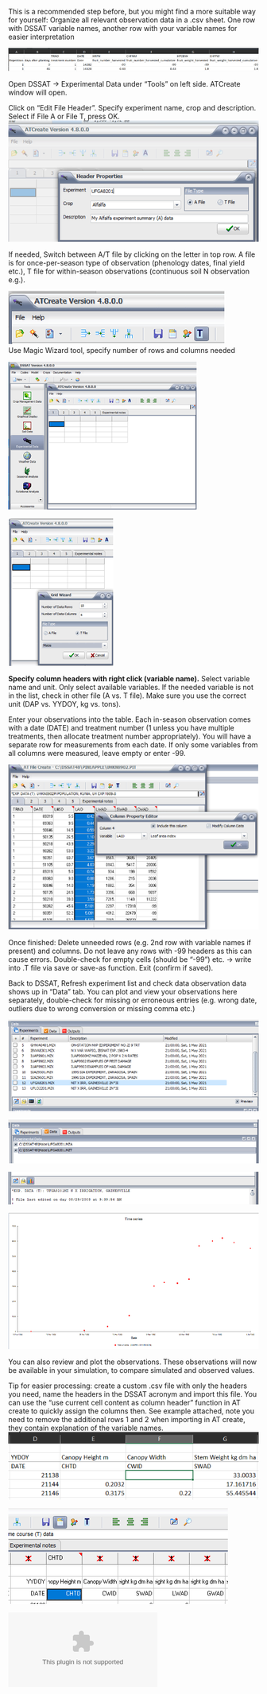 This is a recommended step before, but you might find a more suitable way for yourself: Organize all relevant observation data in a .csv sheet. One row with DSSAT variable names, another row with your variable names for easier interpretation

![](Pasted%20image%2020231119010140.png)

Open DSSAT → Experimental Data under “Tools” on left side. ATCreate window will open.

Click on “Edit File Header”. Specify experiment name, crop and description. Select if File A or File T, press OK.
![](Pasted%20image%2020231119010132.png)

If needed, Switch between A/T file by clicking on the letter in top row. A file is for once-per-season type of observation (phenology dates, final yield etc.), T file for within-season observations (continuous soil N observation e.g.).

![](Pasted%20image%2020231119010127.png)  
Use Magic Wizard tool, specify number of rows and columns needed

![](Pasted%20image%2020231119010117.png)

![](Pasted%20image%2020231119010120.png)

**Specify column headers with right click (variable name).** Select variable name and unit. Only select available variables. If the needed variable is not in the list, check in other file (A vs. T file). Make sure you use the correct unit (DAP vs. YYDOY, kg vs. tons).

Enter your observations into the table. Each in-season observation comes with a date (DATE) and treatment number (1 unless you have multiple treatments, then allocate treatment number appropriately). You will have a separate row for measurements from each date. If only some variables from all columns were measured, leave empty or enter -99.

![](Pasted%20image%2020231119010109.png)

Once finished: Delete unneeded rows (e.g. 2nd row with variable names if present) and columns. Do not leave any rows with -99 headers as this can cause errors. Double-check for empty cells (should be “-99”) etc. → write into .T file via save or save-as function. Exit (confirm if saved).

Back to DSSAT, Refresh experiment list and check data observation data shows up in “Data” tab. You can plot and view your observations here separately, double-check for missing or erroneous entries (e.g. wrong date, outliers due to wrong conversion or missing comma etc.)

![](Pasted%20image%2020231119010044.png)

![](Pasted%20image%2020231119010047.png)

![](Pasted%20image%2020231119010051.png)

![](Pasted%20image%2020231119010055.png)

You can also review and plot the observations. These observations will now be available in your simulation, to compare simulated and observed values.

Tip for easier processing: create a custom .csv file with only the headers you need, name the headers in the DSSAT acronym and import this file. You can use the “use current cell content as column header” function in AT create to quickly assign the columns then.  See example attached, note you need to remove the additional rows 1 and 2 when importing in AT create, they contain explanation of the variable names. 
![](Pasted%20image%2020231217104843.png)

![](Pasted%20image%2020231217105156.png)

![](observations_fileT_example.csv)
